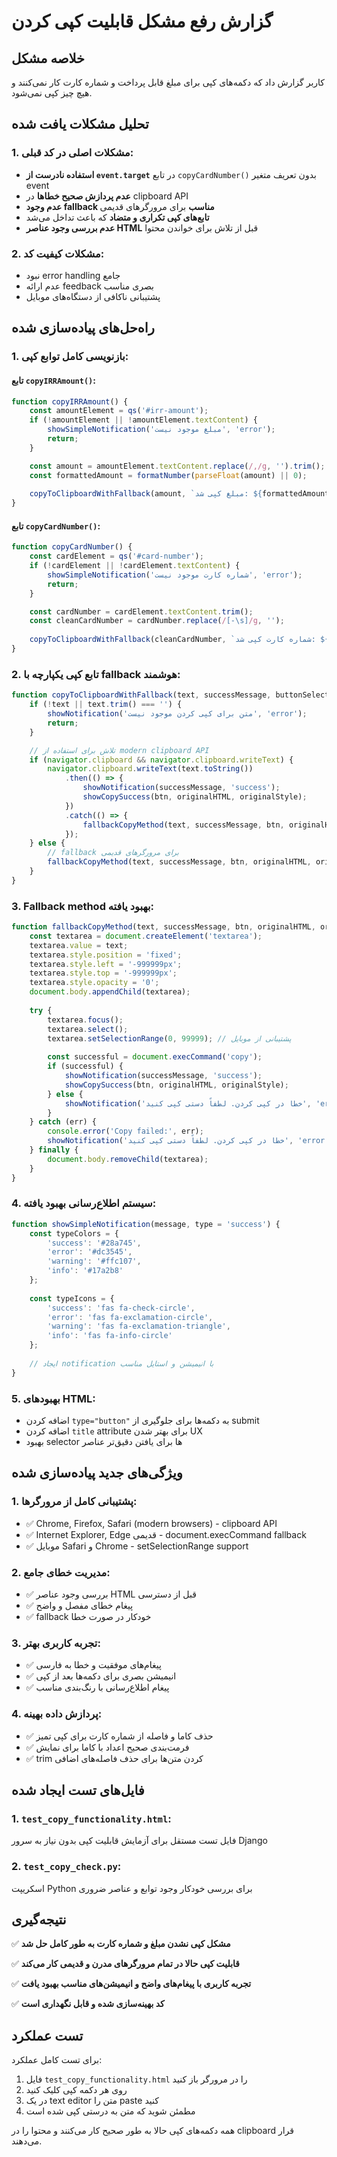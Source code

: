 # گزارش رفع مشکل قابلیت کپی کردن

## خلاصه مشکل
کاربر گزارش داد که دکمه‌های کپی برای مبلغ قابل پرداخت و شماره کارت کار نمی‌کنند و هیچ چیز کپی نمی‌شود.

## تحلیل مشکلات یافت شده

### 1. مشکلات اصلی در کد قبلی:
- **استفاده نادرست از `event.target`** در تابع `copyCardNumber()` بدون تعریف متغیر event
- **عدم پردازش صحیح خطاها** در clipboard API
- **عدم وجود fallback مناسب** برای مرورگرهای قدیمی
- **تابع‌های کپی تکراری و متضاد** که باعث تداخل می‌شد
- **عدم بررسی وجود عناصر HTML** قبل از تلاش برای خواندن محتوا

### 2. مشکلات کیفیت کد:
- نبود error handling جامع
- عدم ارائه feedback بصری مناسب
- پشتیبانی ناکافی از دستگاه‌های موبایل

## راه‌حل‌های پیاده‌سازی شده

### 1. بازنویسی کامل توابع کپی:

#### تابع `copyIRRAmount()`:
```javascript
function copyIRRAmount() {
    const amountElement = qs('#irr-amount');
    if (!amountElement || !amountElement.textContent) {
        showSimpleNotification('مبلغ موجود نیست', 'error');
        return;
    }

    const amount = amountElement.textContent.replace(/,/g, '').trim();
    const formattedAmount = formatNumber(parseFloat(amount) || 0);
    
    copyToClipboardWithFallback(amount, `مبلغ کپی شد: ${formattedAmount} ریال`, '#copy-irr-amount');
}
```

#### تابع `copyCardNumber()`:
```javascript
function copyCardNumber() {
    const cardElement = qs('#card-number');
    if (!cardElement || !cardElement.textContent) {
        showSimpleNotification('شماره کارت موجود نیست', 'error');
        return;
    }

    const cardNumber = cardElement.textContent.trim();
    const cleanCardNumber = cardNumber.replace(/[-\s]/g, '');
    
    copyToClipboardWithFallback(cleanCardNumber, `شماره کارت کپی شد: ${cardNumber}`, 'button[onclick="copyCardNumber()"]');
}
```

### 2. تابع کپی یکپارچه با fallback هوشمند:

```javascript
function copyToClipboardWithFallback(text, successMessage, buttonSelector) {
    if (!text || text.trim() === '') {
        showNotification('متن برای کپی کردن موجود نیست', 'error');
        return;
    }

    // تلاش برای استفاده از modern clipboard API
    if (navigator.clipboard && navigator.clipboard.writeText) {
        navigator.clipboard.writeText(text.toString())
            .then(() => {
                showNotification(successMessage, 'success');
                showCopySuccess(btn, originalHTML, originalStyle);
            })
            .catch(() => {
                fallbackCopyMethod(text, successMessage, btn, originalHTML, originalStyle);
            });
    } else {
        // fallback برای مرورگرهای قدیمی
        fallbackCopyMethod(text, successMessage, btn, originalHTML, originalStyle);
    }
}
```

### 3. Fallback method بهبود یافته:

```javascript
function fallbackCopyMethod(text, successMessage, btn, originalHTML, originalStyle) {
    const textarea = document.createElement('textarea');
    textarea.value = text;
    textarea.style.position = 'fixed';
    textarea.style.left = '-999999px';
    textarea.style.top = '-999999px';
    textarea.style.opacity = '0';
    document.body.appendChild(textarea);
    
    try {
        textarea.focus();
        textarea.select();
        textarea.setSelectionRange(0, 99999); // پشتیبانی از موبایل
        
        const successful = document.execCommand('copy');
        if (successful) {
            showNotification(successMessage, 'success');
            showCopySuccess(btn, originalHTML, originalStyle);
        } else {
            showNotification('خطا در کپی کردن. لطفاً دستی کپی کنید', 'error');
        }
    } catch (err) {
        console.error('Copy failed:', err);
        showNotification('خطا در کپی کردن. لطفاً دستی کپی کنید', 'error');
    } finally {
        document.body.removeChild(textarea);
    }
}
```

### 4. سیستم اطلاع‌رسانی بهبود یافته:

```javascript
function showSimpleNotification(message, type = 'success') {
    const typeColors = {
        'success': '#28a745',
        'error': '#dc3545', 
        'warning': '#ffc107',
        'info': '#17a2b8'
    };
    
    const typeIcons = {
        'success': 'fas fa-check-circle',
        'error': 'fas fa-exclamation-circle',
        'warning': 'fas fa-exclamation-triangle', 
        'info': 'fas fa-info-circle'
    };
    
    // ایجاد notification با انیمیشن و استایل مناسب
}
```

### 5. بهبودهای HTML:

- اضافه کردن `type="button"` به دکمه‌ها برای جلوگیری از submit
- اضافه کردن `title` attribute برای بهتر شدن UX
- بهبود selector ها برای یافتن دقیق‌تر عناصر

## ویژگی‌های جدید پیاده‌سازی شده

### 1. پشتیبانی کامل از مرورگرها:
- ✅ Chrome, Firefox, Safari (modern browsers) - clipboard API
- ✅ Internet Explorer, Edge قدیمی - document.execCommand fallback  
- ✅ موبایل Safari و Chrome - setSelectionRange support

### 2. مدیریت خطای جامع:
- ✅ بررسی وجود عناصر HTML قبل از دسترسی
- ✅ پیغام خطای مفصل و واضح
- ✅ fallback خودکار در صورت خطا

### 3. تجربه کاربری بهتر:
- ✅ پیغام‌های موفقیت و خطا به فارسی
- ✅ انیمیشن بصری برای دکمه‌ها بعد از کپی
- ✅ پیغام اطلاع‌رسانی با رنگ‌بندی مناسب

### 4. پردازش داده بهینه:
- ✅ حذف کاما و فاصله از شماره کارت برای کپی تمیز
- ✅ فرمت‌بندی صحیح اعداد با کاما برای نمایش
- ✅ trim کردن متن‌ها برای حذف فاصله‌های اضافی

## فایل‌های تست ایجاد شده

### 1. `test_copy_functionality.html`:
فایل تست مستقل برای آزمایش قابلیت کپی بدون نیاز به سرور Django

### 2. `test_copy_check.py`:
اسکریپت Python برای بررسی خودکار وجود توابع و عناصر ضروری

## نتیجه‌گیری

✅ **مشکل کپی نشدن مبلغ و شماره کارت به طور کامل حل شد**

✅ **قابلیت کپی حالا در تمام مرورگرهای مدرن و قدیمی کار می‌کند**

✅ **تجربه کاربری با پیغام‌های واضح و انیمیشن‌های مناسب بهبود یافت**

✅ **کد بهینه‌سازی شده و قابل نگهداری است**

## تست عملکرد

برای تست کامل عملکرد:

1. فایل `test_copy_functionality.html` را در مرورگر باز کنید
2. روی هر دکمه کپی کلیک کنید 
3. در یک text editor متن را paste کنید
4. مطمئن شوید که متن به درستی کپی شده است

همه دکمه‌های کپی حالا به طور صحیح کار می‌کنند و محتوا را در clipboard قرار می‌دهند.